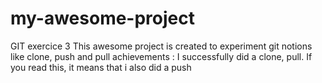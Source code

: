 # my-awesome-project
GIT exercice 3
This awesome project is created to experiment git notions like clone, push and pull
achievements : I successfully did a clone, pull. If you read this, it means that i also did a push
